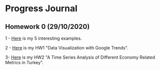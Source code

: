 # Progress Journal

## Homework 0 (29/10/2020)

1 - [Here](files/homework_0.html) is my 5 interesting examples.

2 - [Here](files/HW1.html) is my HW1 "Data Visualization with Google Trends".

3- [Here](files/HW2.html) is my HW2 "A Time Series Analysis of Different Economy Related Metrics in Turkey".